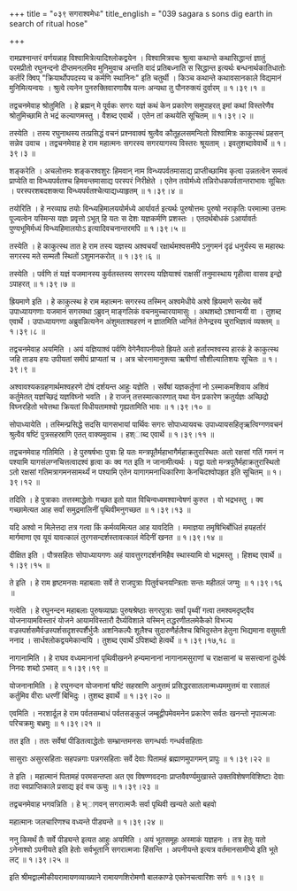 +++
title = "०३९ सगराश्वमेधः"
title_english = "039 sagara s sons dig earth in search of ritual hose"

+++


रामप्रश्नान्तरं वर्णयन्नाह विश्वामित्रेत्यादिश्लोकद्वयेन ।
विश्वामित्रवचः श्रुत्वा कथान्ते कथासिद्धान्तं ज्ञातुं परमप्रीतो
रघुनन्दनो दीप्तमनलमिव मुनिमुवाच अन्तति वादं प्रतिबध्नाति स सिद्धान्त
इत्यर्थः बन्धनार्थकातिधातोः कर्तरि क्विप् "क्रियार्थोपपदस्य च कर्मणि
स्थानिनः" इति चतुर्थी । किञ्च कथान्ते कथावसानकाले विद्यमानं
मुनिमित्यन्वयः । श्रुत्वे त्यनेन पुनरुक्तिवारणायैष यत्नः अन्यथा तु
पौनरुक्त्यं दुर्वारम्  ॥  १।३९।१  ॥   

  

तद्वचनमेवाह श्रोतुमिति । हे ब्रह्मन् मे पूर्वकः सगरः यज्ञं कथं केन
प्रकारेण समुपाहरत् इमां कथां विस्तरेणैव श्रोतुमिच्छामि ते भद्रं
कल्याणमस्तु । वैशब्द एवार्थे । एतेन तां कथयेति सूचितम्  ॥  १।३९।२  ॥   

  

तस्येति । तस्य रघुनाथस्य तत्प्रसिद्धं वचनं प्रश्नवाक्यं श्रुत्वैव
कौतूहलसमन्वितो विश्वामित्रः काकुत्स्थं प्रहसन् सन्नेव उवाच । तद्वचनमेवाह
हे राम महात्मनः सगरस्य सगरयागस्य विस्तरः श्रूयताम् । इवतुशब्दावेवार्थे
 ॥  १।३९।३  ॥   

  

शङ्करेति । अचलोत्तमः शङ्करश्वशुरः हिमवान् नाम विन्ध्यपर्वतमासाद्य
प्राप्तीच्छामिव कृत्वा उन्नतत्वेन समत्वं प्राप्येति वा विन्ध्यपर्वतश्च
हिमवन्तमासाद्य परस्परं निरीक्षेते । एतेन तयोर्मध्ये
तन्निरोधकपर्वतान्तराभावः सूचितः । परस्परशबदशक्त्या
विन्ध्यपर्वतश्चेत्याद्यध्याहृतम्  ॥  १।३९।४  ॥   

  

तयोरिति । हे नरव्याघ्र तयोः विन्ध्यहिमालययोर्मध्ये आर्यावर्त इत्यर्थः
पुरुषोत्तमः पुरुषो नराकृतिः परमात्मा उत्तमः पूज्यत्वेन यस्मिन्स यज्ञः
प्रवृत्तो ऽभूत् हि यतः स देशः यज्ञकर्मणि प्रशस्तः । एतदर्थबोधकं
ऽआर्यावर्तः पुण्यभूमिर्मध्यं विन्ध्यहिमालयोःऽ इत्यादिवचनान्तरमपि  ॥ 
१।३९।५  ॥   

  

तस्येति । हे काकुत्स्थ तात हे राम तस्य यज्ञस्य अश्वचर्यां
रक्षार्थमश्वसमीपे ऽनुगमनं दृढं धनुर्यस्य स महारथः सगरस्य मते सम्मतौ
स्थितों ऽशुमानकरोत्  ॥  १।३९।६  ॥   

  

तस्येति । पर्वणि तं यज्ञं यजमानस्य कुर्वतस्तस्य सगरस्य यज्ञियाश्वं
राक्षसीं तनुमास्थाय गृहीत्वा वासव इन्द्रो ऽपाहरत्  ॥  १।३९।७  ॥   

  

ह्रियमाणे इति । हे काकुत्स्थ हे राम महात्मनः सगरस्य तस्मिन् अश्वमेधीये
अश्वे ह्रियमाणे सत्येव सर्वे उपाध्यायगणाः यजमानं सगरमथा ऽब्रुवन्
माङ्गलिकं वचनमुच्चारयामासुः । अथशब्दो ऽश्वान्वयी वा । तुशब्द एवार्थे ।
उपाध्यायगणा अब्रुवन्नित्यनेन अंशुमताश्वहरणं न ज्ञातमिति ध्वनितं
तेनेन्द्रस्य चुराभिज्ञत्वं व्यक्तम्  ॥  १।३९।८  ॥   

  

तद्वचनमेवाह अयमिति । अयं यज्ञियाश्वं पर्वणि वेगेनैवापनीयते ह्रियते अतो
हर्तारमश्वस्य हारकं हे काकुत्स्थ जहि ताडय हयः उपीयतां समीपं प्राप्यतां च
। अत्र चोरनामानुक्त्या ऋषीणां सौशील्यातिशयः सूचितः  ॥  १।३९।९  ॥   

  

अश्वावश्यकग्रहणार्थमश्वहरणे दोषं दर्शयन्त आहुः यज्ञेति । सर्वेषां
यज्ञकर्तृ़णां नो ऽस्माकमशिवाय अशिवं कर्तुमेतत् यज्ञच्छिद्रं यज्ञविघ्नो
भवति । हे राजन् तत्तस्मात्कारणात् यथा येन प्रकारेण क्रतुर्यज्ञः
अच्छिद्रो विघ्नरहितो भवेत्तथा क्रियतां विधीयतामश्वो गृह्यतामिति भावः  ॥ 
१।३९।१०  ॥   

  

सोपाध्यायेति । तस्मिन्प्रसिद्धे सदसि यागसभायां पार्थिवः सगरः
सोपाध्यायवचः उपाध्यायसहितृऋत्विग्गणवचनं श्रुत्वैव षष्टिं पुत्रसहस्राणि
एतत् वाक्यमुवाच । हश्ाब्द एवार्थे  ॥  १।३९।११  ॥   

  

तद्वचनमेवाह गतिमिति । हे पुरुषर्षभाः पुत्राः हि यतः
मन्त्रपूतैर्महाभागैर्महाक्रतुरास्थितः अतो रक्षसां गतिं गमनं न पश्यामि
यागसंलग्नचित्तत्वादश्वं हृत्वा कः क्व गत इति न जानामीत्यर्थः । यद्वा यतो
मन्त्रपूतैर्महाक्रतुरास्थितो ऽतो रक्षसां गतिमत्रागमनसामर्थ्यं न पश्यामि
एतेन यागागमनाधिकारिणा केनचिदश्वोपहृत इति सूचितम्  ॥  १।३९।१२  ॥   

  

तदिति । हे पुत्राकाः तत्तस्माद्धेतोः गच्छत इतो यात
विचिन्वध्वमश्वान्वेषणं कुरुत । वो भद्रभस्तु । क्व गच्छामेत्यत आह सर्वां
समुद्रमालिनीं पृथिवीमनुगच्छत  ॥  १।३९।१३  ॥   

  

यदि अश्वो न मिलेत्तदा तत्र गत्वा किं कर्मव्यमित्यत आह यावदिति । ममाज्ञया
तमृषिभिर्बोधितं हयहर्तारं मार्गमाणा एव यूयं यावत्कालं
तुरगसन्दर्शस्तावत्कालं मेदिनीं खनत  ॥  १।३९।१४  ॥   

  

दीक्षित इति । पौत्रसहितः सोपाध्यायगणः अहं यावत्तुरगदर्शनमिहैव स्थास्यामि
वो भद्रमस्तु । हिशब्द एवार्थे  ॥  १।३९।१५  ॥   

  

ते इति । हे राम हृष्टमनसः महाबलाः सर्वे ते राजपुत्राः
पितुर्वचनयन्त्रिताः सन्तः महीतलं जग्मुः  ॥  १।३९।१६  ॥   

  

गत्वेति । हे रघुनन्दन महाबलाः पुरुषव्याघ्राः पुरुषश्रेष्ठाः सगरपुत्राः
सर्वां पृथ्वीं गत्वा तमश्वमदृष्ट्वैव योजनायामविस्तारं योजने आयामविस्तारौ
दैर्घ्यविशाले यस्मिन् तद्धरणीतलमेकैको विभज्य
वज्रस्पर्शसमैर्वज्रस्पर्शसदृशस्पर्शैर्भुजैः अशनिकल्पैः शूलैश्च
सुदारुणैर्हलैश्च बिभिदुस्तेन हेतुना भिद्यमाना वसुमती ननाद ।
सार्धश्लोकद्वयमेकान्वयि । तुशब्द एवार्थे ऽपिशब्दो हेत्वर्थे  ॥ 
१।३९।१७,१८  ॥   

  

नागानामिति । हे राघव वध्यमानानां पृथिवीखनने हन्यमानानां नागानामसुराणां च
राक्षसानां च ससत्त्वानां दुर्धर्षः निनदः शब्दो ऽभवत्  ॥  १।३९।१९  ॥   

  

योजनानामिति । हे रघुनन्दन योजनानां षष्टिं सहस्राणि अनुत्तमं
प्रसिद्धरसातलान्मध्यममुत्तमं वा रसातलं कर्तुमिव वीराः धरणीं बिभिदुः ।
तुशब्द इवार्थे  ॥  १।३९।२०  ॥   

  

एवमिति । नरशार्दूल हे राम पर्वतसम्बाधं पर्वतसङ्कुलं जम्बूद्वीपमेवमनेन
प्रकारेण सर्वतः खनन्तो नृपात्मजाः परिचक्रमुः बभ्रमुः  ॥  १।३९।२१  ॥   

  

तत इति । ततः सर्वेषां पीडितत्वाद्धेतोः सम्भ्रान्तमनसः सगन्धर्वाः
गन्धर्वसहिताः  

सासुराः असुरसहिताः सहपन्नगाः पन्नगसहिताः सर्वे देवाः पितामहं
ब्रह्माणमुपागमन् प्रापुः  ॥  १।३९।२२  ॥   

  

ते इति । महात्मानं पितामहं परमसन्तप्ता अत एव विषण्णवदनाः
प्राप्तवैवर्ण्यमुखास्ते उक्तविशेषणविशिष्टाः देवाः तदा स्वप्राप्तिकाले
प्रसाद्य इदं वच ऊचुः  ॥  १।३९।२३  ॥   

  

तद्वचनमेवाह भगवन्निति । हे भ्ागवन् सगरात्मजैः सर्वा पृथिवी खन्यते अतो
बहवो  

महात्मानः जलचारिणश्च वध्यन्ते पीड्यन्ते  ॥  १।३९।२४  ॥   

  

ननु किमर्थं तैः सर्वे पीड्यन्ते इत्यत आहुः अयमिति । अयं भूतसमूहः अस्माकं
यज्ञहनः । तत्र हेतुः यतो ऽनेनाश्वो ऽपनीयते इति हेतोः सर्वभूतानि
सगरात्मजाः हिंसन्ति । अपनीयन्ते इत्यत्र वर्तमानसामीप्ये इति भूते लट्  ॥ 
१।३९।२५  ॥   

  

इति श्रीमद्वाल्मीकीयरामायणव्याख्याने रामायणशिरोमणौ बालकाण्डे
एकोनचत्वारिंशः सर्गः  ॥  १।३९  ॥   

  

  


